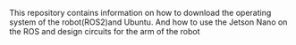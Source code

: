 This repository contains information on how to download the operating system of the robot(ROS2)and Ubuntu. And how to use the Jetson Nano on the ROS and design circuits for the arm of the robot
